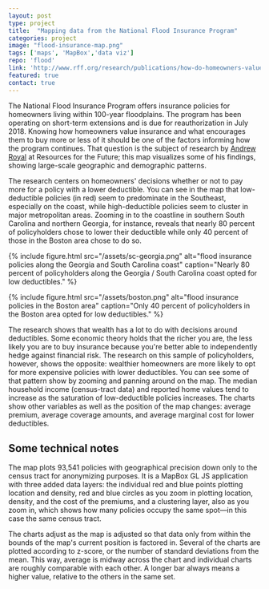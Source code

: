 ```yaml
---
layout: post
type: project
title:  "Mapping data from the National Flood Insurance Program"
categories: project
image: "flood-insurance-map.png"
tags: ['maps', 'MapBox','data viz']
repo: 'flood'
link: 'http://www.rff.org/research/publications/how-do-homeowners-value-flood-insurance-examining-troubling-contradiction'
featured: true
contact: true
---
```


The National Flood Insurance Program offers insurance policies for homeowners living within 100-year floodplains. The program has been operating on short-term extensions and is due for reauthorization in July 2018. Knowing how homeowners value insurance and what encourages them to buy more or less of it should be one of the factors informing how the program continues. That question is the subject of research by [Andrew Royal](http://www.rff.org/people/profile/andrew-royal) at Resources for the Future; this map visualizes some of his findings, showing large-scale geographic and demographic patterns.

The research centers on homeowners' decisions whether or not to pay more for a policy with a lower deductible. You can see in the map that low-deductible policies (in red) seem to predominate in the Southeast, especially on the coast, while high-deductible policies seem to cluster in major metropolitan areas. Zooming in to the coastline in southern South Carolina and northern Georgia, for instance, reveals that nearly 80 percent of policyholders chose to lower their deductible while only 40 percent of those in the Boston area chose to do so.

{% include figure.html src="/assets/sc-georgia.png" alt="flood insurance policies along the Georgia and South Carolina coast"  caption="Nearly 80 percent of policyholders along the Georgia / South Carolina coast opted for low deductibles." %}

{% include figure.html src="/assets/boston.png" alt="flood insurance policies in the Boston area" caption="Only 40 percent of policyholders in the Boston area opted for low deductibles." %}

The research shows that wealth has a lot to do with decisions around deductibles. Some economic theory holds that the richer you are, the less likely you are to buy insurance because you're better able to independently hedge against financial risk. The research on this sample of policyholders, however, shows the opposite: wealthier homeowners are more likely to opt for more expensive policies with lower deductibles. You can see some of that pattern show by zooming and panning around on the map. The median household income (census-tract data) and reported home values tend to increase as the saturation of low-deductible policies increases. The charts show other variables as well as the position of the map changes: average premium, average coverage amounts, and average marginal cost for lower deductibles.

## Some technical notes

The map plots 93,541 policies with geographical precision down only to the census tract for anonymizing purposes. It is a MapBox GL JS application with three added data layers: the individual red and blue points plotting location and density, red and blue circles as you zoom in plotting location, density, and the cost of the premiums, and a clustering layer, also as you zoom in, which shows how many policies occupy the same spot—in this case the same census tract.

The charts adjust as the map is adjusted so that data only from within the bounds of the map's current position is factored in. Several of the charts are plotted according to z-score, or the number of standard deviations from the mean. This way, average is midway across the chart and individual charts are roughly comparable with each other. A longer bar always means a  higher value, relative to the others in the same set.